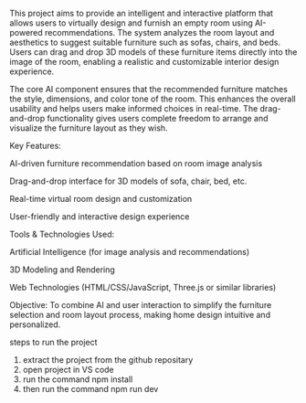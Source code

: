 This project aims to provide an intelligent and interactive platform that allows users to virtually design and furnish an empty room using AI-powered recommendations. The system analyzes the room layout and aesthetics to suggest suitable furniture such as sofas, chairs, and beds. Users can drag and drop 3D models of these furniture items directly into the image of the room, enabling a realistic and customizable interior design experience.

The core AI component ensures that the recommended furniture matches the style, dimensions, and color tone of the room. This enhances the overall usability and helps users make informed choices in real-time. The drag-and-drop functionality gives users complete freedom to arrange and visualize the furniture layout as they wish.

Key Features:

AI-driven furniture recommendation based on room image analysis

Drag-and-drop interface for 3D models of sofa, chair, bed, etc.

Real-time virtual room design and customization

User-friendly and interactive design experience

Tools & Technologies Used:

Artificial Intelligence (for image analysis and recommendations)

3D Modeling and Rendering

Web Technologies (HTML/CSS/JavaScript, Three.js or similar libraries)

Objective:
To combine AI and user interaction to simplify the furniture selection and room layout process, making home design intuitive and personalized.



steps to run the project 
1. extract the project from the github repositary
2. open project in VS code
3. run the command npm install
4. then run the command npm run dev

